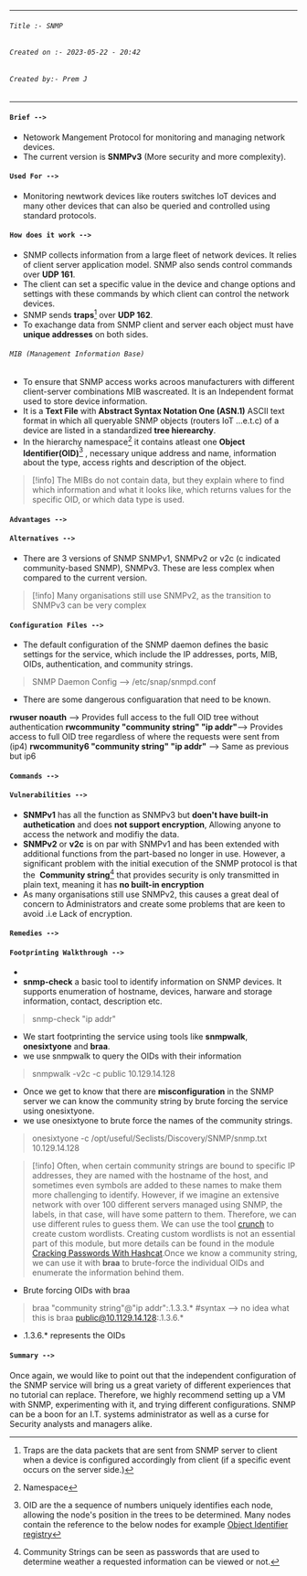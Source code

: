 
***
###### `Title :- SNMP`
###### `Created on :- 2023-05-22 - 20:42`
###### `Created by:- Prem J`
***
#### `Brief -->`

- Netowork Mangement Protocol for monitoring and managing network devices.
- The current version is **SNMPv3** (More security and more complexity).

#### `Used For -->`

- Monitoring newtwork devices like routers switches IoT devices and many other devices that can also be queried and controlled using standard protocols.

#### `How does it work -->`

- SNMP collects information from a large fleet of network  devices. It relies of client server application model. SNMP also sends control commands over **UDP 161**.
- The client can set a specific value in the device and change options and settings with these commands by which client can control the network devices.
- SNMP sends **traps**[^1] over **UDP 162**.
- To exachange data from SNMP client and server each object must have **unique addresses** on both sides.

###### `MIB (Management Information Base)`

- To ensure that SNMP access works acroos manufacturers with different client-server combinations MIB wascreated. It is an Independent format used to store device information.
- It is a **Text File** with **Abstract Syntax Notation One (ASN.1)** ASCII text format in which all queryable SNMP objects (routers IoT ...e.t.c) of a device are listed in a standardized **tree hierearchy**.
- In the hierarchy namespace[^2] it contains atleast one **Object Identifier(OID)**[^3] , necessary unique address and name, information about the type, access rights and description of the object.

>[!info]
>The MIBs do not contain data, but they explain where to find which information and what it looks like, which returns values for the specific OID, or which data type is used.

#### `Advantages -->`



#### `Alternatives -->`

- There are 3 versions of SNMP SNMPv1, SNMPv2 or v2c (c indicated community-based SNMP), SNMPv3. These are less complex when compared to the current version.

>[!info]
>Many organisations still use SNMPv2, as the transition to SNMPv3 can be very complex

#### `Configuration Files -->`

- The default configuration of the SNMP daemon defines the basic settings for the service, which include the IP addresses, ports, MIB, OIDs, authentication, and community strings.

> 	SNMP Daemon Config --> /etc/snap/snmpd.conf

- There are some dangerous configuaration that need to be known.

**rwuser noauth** --> Provides full access to the full OID tree without authentication
**rwcommunity "community string"  "ip addr"**--> Provides access to full OID tree regardless of where the requests were sent from (ip4)
**rwcommunity6 "community string" "ip addr"** --> Same as previous but ip6

#### `Commands -->`



#### `Vulnerabilities -->`

- **SNMPv1** has all the function as SNMPv3 but **doen't have built-in authetication** and does **not support encryption**, Allowing anyone to access the network and modifiy the data.
- **SNMPv2** or **v2c** is on par with SNMPv1 and has been extended with additional functions from the part-based no longer in use. However, a significant problem with the initial execution of the SNMP protocol is that the  **Community string**[^4] that provides security is only transmitted in plain text, meaning it has **no built-in encryption**
- As many organisations still use SNMPv2, this causes a great deal of concern to Administrators and create some problems that are keen to avoid .i.e Lack of encryption.

#### `Remedies -->`



#### `Footprinting Walkthrough -->`

- 
- **snmp-check** a basic tool to identify information on SNMP devices. It supports enumeration of hostname, devices, harware and storage information, contact, description etc.

>	snmp-check "ip addr"

- We start footprinting the service using tools like **snmpwalk**, **onesixtyone** and **braa**.
- we use snmpwalk to query the OIDs with their information

>	snmpwalk -v2c -c public 10.129.14.128

- Once we get to know that there are **misconfiguration** in the SNMP server we can know the community string by brute forcing the service using onesixtyone.
- we use onesixtyone to brute force the names of the community strings.

>	onesixtyone -c /opt/useful/Seclists/Discovery/SNMP/snmp.txt 10.129.14.128

>[!info]
>Often, when certain community strings are bound to specific IP addresses, they are named with the hostname of the host, and sometimes even symbols are added to these names to make them more challenging to identify. However, if we imagine an extensive network with over 100 different servers managed using SNMP, the labels, in that case, will have some pattern to them. Therefore, we can use different rules to guess them. We can use the tool [crunch](https://secf00tprint.github.io/blog/passwords/crunch/advanced/en) to create custom wordlists. Creating custom wordlists is not an essential part of this module, but more details can be found in the module [Cracking Passwords With Hashcat](https://hashcat.net/hashcat/).Once we know a community string, we can use it with **braa** to brute-force the individual OIDs and enumerate the information behind them.

- Brute forcing OIDs with braa

>	braa "community string"@"ip addr":.1.3.3.* #syntax --> no idea what this is
>	braa public@10.1129.14.128:.1.3.6.*

- .1.3.6.* represents the OIDs

#### `Summary -->`

Once again, we would like to point out that the independent configuration of the SNMP service will bring us a great variety of different experiences that no tutorial can replace. Therefore, we highly recommend setting up a VM with SNMP, experimenting with it, and trying different configurations. SNMP can be a boon for an I.T. systems administrator as well as a curse for Security analysts and managers alike.


[^1]: Traps are the data packets that are sent from SNMP server to client when a device is configured accordingly from client (if a specific event occurs on the server side.)
[^2]: Namespace
[^3]: OID are the a sequence of numbers uniquely identifies each node, allowing the node's position in the trees to be determined. Many nodes contain the reference to the below nodes for example [Object Identifier registry](https://www.alvestrand.no/objectid/)
[^4]:  Community Strings can be seen as passwords that are used to determine weather a requested information can be viewed or not.
